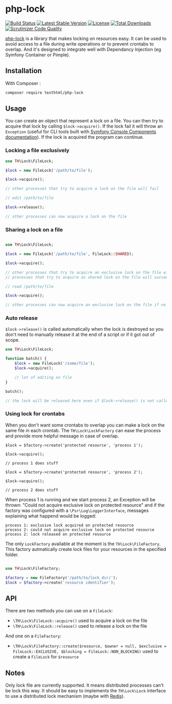 # php-lock

[![Build Status](https://travis-ci.org/texthtml/php-lock.svg?branch=master)](https://travis-ci.org/texthtml/php-lock)
[![Latest Stable Version](https://poser.pugx.org/texthtml/php-lock/v/stable.svg)](https://packagist.org/packages/texthtml/php-lock)
[![License](https://poser.pugx.org/texthtml/php-lock/license.svg)](http://www.gnu.org/licenses/agpl-3.0.html)
[![Total Downloads](https://poser.pugx.org/texthtml/php-lock/downloads.svg)](https://packagist.org/packages/texthtml/php-lock)
[![Scrutinizer Code Quality](https://scrutinizer-ci.com/g/texthtml/php-lock/badges/quality-score.png?b=master)](https://scrutinizer-ci.com/g/texthtml/php-lock/?branch=master)

[php-lock](https://packagist.org/packages/texthtml/php-lock) is a library that makes locking on resources easy. It can be used to avoid access to a file during write operations or to prevent crontabs to overlap. And it's designed to integrate well with Dependancy Injection (eg Symfony Container or Pimple).

## Installation

With Composer :

```bash
composer require texthtml/php-lock
```

## Usage

You can create an object that represent a lock on a file. You can then try to acquire that lock by calling `$lock->acquire()`. If the lock fail it will throw an `Exception` (useful for CLI tools built with [Symfony Console Components documentation](http://symfony.com/doc/current/components/console/introduction.html)). If the lock is acquired the program can continue.

### Locking a file exclusively

```php
use TH\Lock\FileLock;

$lock = new FileLock('/path/to/file');

$lock->acquire();

// other processes that try to acquire a lock on the file will fail

// edit /path/to/file

$lock->release();

// other processes can now acquire a lock on the file
```

### Sharing a lock on a file

```php

use TH\Lock\FileLock;

$lock = new FileLock('/path/to/file', FileLock::SHARED);

$lock->acquire();

// other processes that try to acquire an exclusive lock on the file will fail,
// processes that try to acquire an shared lock on the file will succeed

// read /path/to/file

$lock->acquire();

// other processes can now acquire an exclusive lock on the file if no other shared lock remains.
```

### Auto release

`$lock->release()` is called automatically when the lock is destroyed so you don't need to manually release it at the end of a script or if it got out of scope.

```php
use TH\Lock\FileLock;

function batch() {
    $lock = new FileLock('/some/file');
    $lock->acquire();

    // lot of editing on file
}

batch();

// the lock will be released here even if $lock->release() is not called in batch()
```

### Using lock for crontabs

When you don't want some crontabs to overlap you can make a lock on the same file in each crontab. The `TH\Lock\LockFactory` can ease the process and provide more helpful message in case of overlap.

```
$lock = $factory->create('protected resource', 'process 1');

$lock->acquire();

// process 1 does stuff
```

```
$lock = $factory->create('protected resource', 'process 2');

$lock->acquire();

// process 2 does stuff
```

When process 1 is running and we start process 2, an Exception will be thrown: "Could not acquire exclusive lock on protected resource" and if the factory was configured with a `\Psr\Log\LoggerInterface`, messages explaining what happend would be logged:

    process 1: exclusive lock acquired on protected resource
    process 2: could not acquire exclusive lock on protected resource
    process 2: lock released on protected resource

The only `LockFactory` available at the moment is the `TH\Lock\FileFactory`. This factory autmatically create lock files for your resources in the specified folder.

```php

use TH\Lock\FileFactory;

$factory = new FileFactory('/path/to/lock_dir/');
$lock = $factory->create('resource identifier');
```

## API

There are two methods you can use on a `FileLock`:

* `\TH\Lock\FileLock::acquire()` used to acquire a lock on the file
* `\TH\Lock\FileLock::release()` used to release a lock on the file

And one on a `FileFactory`:

* `\TH\Lock\FileFactory::create($resource, $owner = null, $exclusive = FileLock::EXCLUSIVE, $blocking = FileLock::NON_BLOCKING)` used to create a `FileLock` for `$resource`

## Notes

Only lock file are currently supported. It means distributed processes can't be lock this way. It should be easy to implements the `TH\Lock\Lock`  interface to use a distributed lock mechanism (maybe with [Redis](http://redis.io/topics/distlock)).
